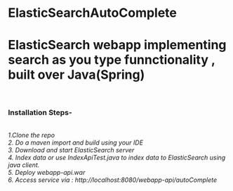# ElasticSearchAutoComplete

<h1>ElasticSearch webapp implementing search as you type funnctionality , built over Java(Spring) </h1>

<br><h3>Installation Steps-</h3>
<br><em>1.Clone the repo</em>
<br><em>2. Do a maven import and build using your IDE</em>
<br><em>3. Download and start ElasticSearch server</em>
<br><em>4. Index data or use IndexApiTest.java to index data to ElasticSearch using java client.</em>
<br><em>5. Deploy webapp-api.war </em>
<br><em>6. Access service via : http://localhost:8080/webapp-api/autoComplete </em>
